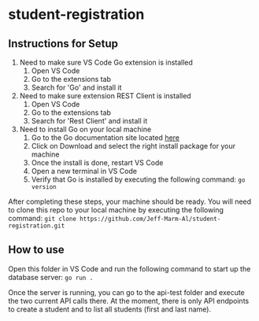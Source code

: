 # student-registration

## Instructions for Setup
1. Need to make sure VS Code Go extension is installed
    1. Open VS Code
    2. Go to the extensions tab 
    3. Search for 'Go' and install it
2. Need to make sure extension REST Client is installed
    1. Open VS Code
    2. Go to the extensions tab 
    3. Search for 'Rest Client' and install it
3. Need to install Go on your local machine
    1. Go to the Go documentation site located [here](https://go.dev/)
    2. Click on Download and select the right install package for your machine
    3. Once the install is done, restart VS Code 
    4. Open a new terminal in VS Code
    5. Verify that Go is installed by executing the following command: ```go version```

After completing these steps, your machine should be ready. You will need to clone this repo to your local machine by executing the following command: 
    ```
    git clone https://github.com/Jeff-Marm-Al/student-registration.git
    ```

## How to use
Open this folder in VS Code and run the following command to start up the database server: ```go run .```

Once the server is running, you can go to the api-test folder and execute the two current API calls there. At the moment, there is only API endpoints to create a student and to list all students (first and last name).